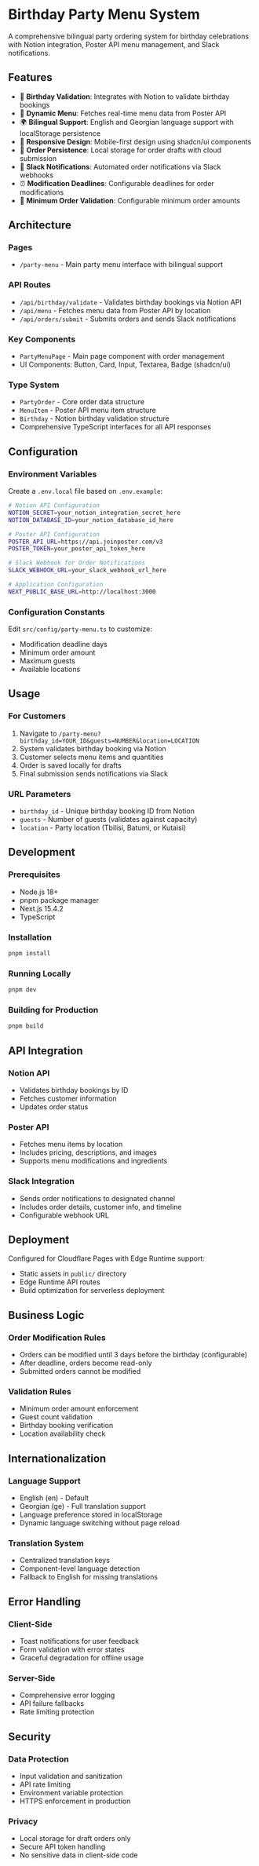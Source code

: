 # Birthday Party Menu System

A comprehensive bilingual party ordering system for birthday celebrations with Notion integration, Poster API menu management, and Slack notifications.

## Features

- 🎂 **Birthday Validation**: Integrates with Notion to validate birthday bookings
- 🍕 **Dynamic Menu**: Fetches real-time menu data from Poster API
- 🌍 **Bilingual Support**: English and Georgian language support with localStorage persistence
- 📱 **Responsive Design**: Mobile-first design using shadcn/ui components
- 💾 **Order Persistence**: Local storage for order drafts with cloud submission
- 📧 **Slack Notifications**: Automated order notifications via Slack webhooks
- ⏰ **Modification Deadlines**: Configurable deadlines for order modifications
- 🎯 **Minimum Order Validation**: Configurable minimum order amounts

## Architecture

### Pages

- `/party-menu` - Main party menu interface with bilingual support

### API Routes

- `/api/birthday/validate` - Validates birthday bookings via Notion API
- `/api/menu` - Fetches menu data from Poster API by location
- `/api/orders/submit` - Submits orders and sends Slack notifications

### Key Components

- `PartyMenuPage` - Main page component with order management
- UI Components: Button, Card, Input, Textarea, Badge (shadcn/ui)

### Type System

- `PartyOrder` - Core order data structure
- `MenuItem` - Poster API menu item structure
- `Birthday` - Notion birthday validation structure
- Comprehensive TypeScript interfaces for all API responses

## Configuration

### Environment Variables

Create a `.env.local` file based on `.env.example`:

```bash
# Notion API Configuration
NOTION_SECRET=your_notion_integration_secret_here
NOTION_DATABASE_ID=your_notion_database_id_here

# Poster API Configuration
POSTER_API_URL=https://api.joinposter.com/v3
POSTER_TOKEN=your_poster_api_token_here

# Slack Webhook for Order Notifications
SLACK_WEBHOOK_URL=your_slack_webhook_url_here

# Application Configuration
NEXT_PUBLIC_BASE_URL=http://localhost:3000
```

### Configuration Constants

Edit `src/config/party-menu.ts` to customize:

- Modification deadline days
- Minimum order amount
- Maximum guests
- Available locations

## Usage

### For Customers

1. Navigate to `/party-menu?birthday_id=YOUR_ID&guests=NUMBER&location=LOCATION`
2. System validates birthday booking via Notion
3. Customer selects menu items and quantities
4. Order is saved locally for drafts
5. Final submission sends notifications via Slack

### URL Parameters

- `birthday_id` - Unique birthday booking ID from Notion
- `guests` - Number of guests (validates against capacity)
- `location` - Party location (Tbilisi, Batumi, or Kutaisi)

## Development

### Prerequisites

- Node.js 18+
- pnpm package manager
- Next.js 15.4.2
- TypeScript

### Installation

```bash
pnpm install
```

### Running Locally

```bash
pnpm dev
```

### Building for Production

```bash
pnpm build
```

## API Integration

### Notion API

- Validates birthday bookings by ID
- Fetches customer information
- Updates order status

### Poster API

- Fetches menu items by location
- Includes pricing, descriptions, and images
- Supports menu modifications and ingredients

### Slack Integration

- Sends order notifications to designated channel
- Includes order details, customer info, and timeline
- Configurable webhook URL

## Deployment

Configured for Cloudflare Pages with Edge Runtime support:

- Static assets in `public/` directory
- Edge Runtime API routes
- Build optimization for serverless deployment

## Business Logic

### Order Modification Rules

- Orders can be modified until 3 days before the birthday (configurable)
- After deadline, orders become read-only
- Submitted orders cannot be modified

### Validation Rules

- Minimum order amount enforcement
- Guest count validation
- Birthday booking verification
- Location availability check

## Internationalization

### Language Support

- English (en) - Default
- Georgian (ge) - Full translation support
- Language preference stored in localStorage
- Dynamic language switching without page reload

### Translation System

- Centralized translation keys
- Component-level language detection
- Fallback to English for missing translations

## Error Handling

### Client-Side

- Toast notifications for user feedback
- Form validation with error states
- Graceful degradation for offline usage

### Server-Side

- Comprehensive error logging
- API failure fallbacks
- Rate limiting protection

## Security

### Data Protection

- Input validation and sanitization
- API rate limiting
- Environment variable protection
- HTTPS enforcement in production

### Privacy

- Local storage for draft orders only
- Secure API token handling
- No sensitive data in client-side code
